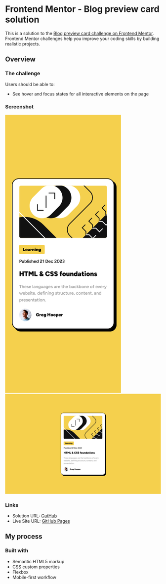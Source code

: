 # Frontend Mentor - Blog preview card solution

This is a solution to the [Blog preview card challenge on Frontend Mentor](https://www.frontendmentor.io/challenges/blog-preview-card-ckPaj01IcS). Frontend Mentor challenges help you improve your coding skills by building realistic projects.

## Overview

### The challenge

Users should be able to:

- See hover and focus states for all interactive elements on the page

### Screenshot

![](./mobile.png)
![](./desktop.png)

### Links

- Solution URL: [GutHub](https://github.com/leemander/Frontend-Mentor-Projects/tree/main/blog-preview-card-main)
- Live Site URL: [GitHub Pages](https://leemander.github.io/Frontend-Mentor-Projects/blog-preview-card-main/)

## My process

### Built with

- Semantic HTML5 markup
- CSS custom properties
- Flexbox
- Mobile-first workflow
